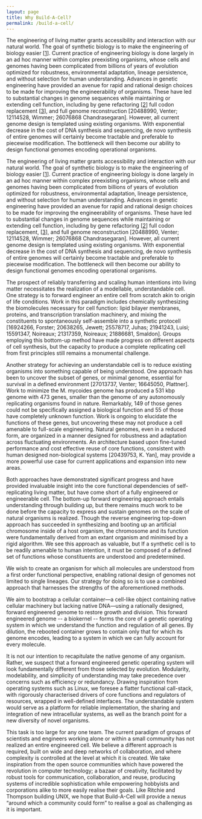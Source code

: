 ```yaml
---
layout: page
title: Why Build-A-Cell?
permalink: /build-a-cell/
---
```


The engineering of living matter grants accessibility and interaction with our natural world. The goal of synthetic biology is to make the engineering of biology easier [[1](https://www.ncbi.nlm.nih.gov/pubmed/16306983)]. Current practice of engineering biology is done largely in an ad hoc manner within complex preexisting organisms, whose cells and genomes having been complicated from billions of years of evolution optimized for robustness, environmental adaptation, lineage persistence, and without selection for human understanding. Advances in genetic engineering have provided an avenue for rapid and rational design choices to be made for improving the engineerability of organisms. These have led to substantial changes in genome sequences while maintaining or extending cell function, including by gene refactoring [[2](https://www.ncbi.nlm.nih.gov/pubmed/16729053)] full codon replacement [[3](https://www.ncbi.nlm.nih.gov/pubmed/19633652)], and full genome reconstruction [20488990, Venter; 12114528, Wimmer; 26076868 Chandrasegaran]. However, all current genome design is templated using existing organisms. With exponential decrease in the cost of DNA synthesis and sequencing, de novo synthesis of entire genomes will certainly become tractable and preferable to piecewise modification. The bottleneck will then become our ability to design functional genomes encoding operational organisms.  

The engineering of living matter grants accessibility and interaction with our natural world. The goal of synthetic biology is to make the engineering of biology easier [[1](https://www.ncbi.nlm.nih.gov/pubmed/16306983)]. Current practice of engineering biology is done largely in an ad hoc manner within complex preexisting organisms, whose cells and genomes having been complicated from billions of years of evolution optimized for robustness, environmental adaptation, lineage persistence, and without selection for human understanding. Advances in genetic engineering have provided an avenue for rapid and rational design choices to be made for improving the engineerability of organisms. These have led to substantial changes in genome sequences while maintaining or extending cell function, including by gene refactoring [[2](https://www.ncbi.nlm.nih.gov/pubmed/16729053)] full codon replacement, [[3](https://www.ncbi.nlm.nih.gov/pubmed/19633652)], and full genome reconstruction [20488990, Venter; 12114528, Wimmer; 26076868 Chandrasegaran]. However, all current genome design is templated using existing organisms. With exponential decrease in the cost of DNA synthesis and sequencing, de novo synthesis of entire genomes will certainly become tractable and preferable to piecewise modification. The bottleneck will then become our ability to design functional genomes encoding operational organisms.  

The prospect of reliably transferring and scaling human intentions into living matter necessitates the realization of a modellable, understandable cell. One strategy is to forward engineer an entire cell from scratch akin to origin of life conditions. Work in this paradigm includes chemically synthesizing the biomolecules necessary for cell function: lipid bilayer membranes, proteins, and transcription translation machinery, and mixing the constituents to spontaneously self-assemble into a synthetic protocell [16924266, Forster; 20638265, Jewett; 25578717, Juhas; 21941243, Luisi; 15591347, Noireaux; 21317359, Noireaux; 21886681, Smaldon]. Groups employing this bottom-up method have made progress on different aspects of cell synthesis, but the capacity to produce a complete replicating cell from first principles still remains a monumental challenge.


Another strategy for achieving an understandable cell is to reduce existing organisms into something capable of being understood. One approach has been to uncover the subset of genes, or minimal genome, essential for survival in a defined environment [27013737, Venter; 16645050, Plattner]. Work to minimize the M. mycoides genome has produced a 531 kbp genome with 473 genes, smaller than the genome of any autonomously replicating organisms found in nature. Remarkably, 149 of those genes could not be specifically assigned a biological function and 55 of those have completely unknown function. Work is ongoing to elucidate the functions of these genes, but uncovering these may not produce a cell amenable to full-scale engineering. Natural genomes, even in a reduced form, are organized in a manner designed for robustness and adaptation across fluctuating environments. An architecture based upon fine-tuned performance and cost effective reuse of core functions, consistent with human designed non-biological systems [20439753, K. Yan], may provide a more powerful use case for current applications and expansion into new areas.


Both approaches have demonstrated significant progress and have provided invaluable insight into the core functional dependencies of self-replicating living matter, but have come short of a fully engineered or engineerable cell. The bottom-up forward engineering approach entails understanding through building up, but there remains much work to be done before the capacity to express and sustain genomes on the scale of natural organisms is realized. Though the reverse engineering top-down approach has succeeded in synthesizing and booting up an artificial chromosome inside of a host organism, the chromosome and its function were fundamentally derived from an extant organism and minimised by a rigid algorithm. We see this approach as valuable, but  If a synthetic cell is to be readily amenable to human intention, it must be composed of a defined set of functions whose constituents are understood and predetermined.


We wish to create an organism for which all molecules are understood from a first order functional perspective, enabling rational design of genomes not limited to single lineages. Our strategy for doing so is to use a combined approach that harnesses the strengths of the aforementioned methods.


We aim to bootstrap a cellular container—a cell-like object containing native cellular machinery but lacking native DNA—using a rationally designed, forward engineered genome to restore growth and division. This forward engineered genome -- a biokernel -- forms the core of a genetic operating system in which we understand the function and regulation of all genes. By dilution, the rebooted container grows to contain only that for which its genome encodes, leading to a system in which we can fully account for every molecule.


It is not our intention to recapitulate the native genome of any organism. Rather, we suspect that a forward engineered genetic operating system will look fundamentally different from those selected by evolution. Modularity, modelability, and simplicity of understanding may take precedence over concerns such as efficiency or redundancy. Drawing inspiration from operating systems such as Linux, we foresee a flatter functional call-stack, with rigorously characterised drivers of core functions and regulators of resources, wrapped in well-defined interfaces. The understandable system would serve as a platform for reliable implementation, the sharing and integration of new intracellular systems, as well as the branch point for a new diversity of novel organisms.


This task is too large for any one team. The current paradigm of groups of scientists and engineers working alone or within a small community has not realized an entire engineered cell. We believe a different approach is required, built on wide and deep networks of collaboration, and where complexity is controlled at the level at which it is created. We take inspiration from the open source communities which have powered the revolution in computer technology; a bazaar of creativity, facilitated by robust tools for communication, collaboration, and reuse, producing systems of incredible sophistication while empowering hobbyists and corporations alike to more easily realise their goals. Like Ritchie and Thompson building UNIX, we hope that Build-A-Cell will provide a nexus “around which a community could form” to realise a goal as challenging as it is important.
